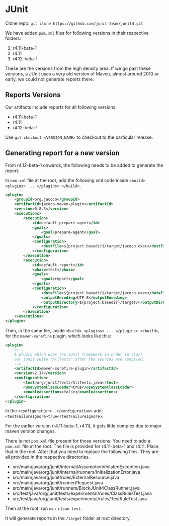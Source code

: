 # JUnit

Clone repo: `git clone https://github.com/junit-team/junit4.git`

We have added `pom.xml` files for following versions in their respective folders:

1. r4.11-beta-1
2. r4.11
3. r4.12-beta-1

These are the versions from the high density area. If we go past these versions, a JUnit uses a very old version of Maven, almost around 2010 or early, we could not generate reports there.

## Reports Versions

Our artifacts include reports for all following versions.

* r4.11-beta-1
* r4.11
* r4.12-beta-1


Use `git checkout <VERSION_NAME>` to checkout to the particular release.

## Generating report for a new version

From r4.12-beta-1 onwards, the following needs to be added to generate the report.

In `pom.xml` file at the root, add the following xml code inside ```<build> <plugins> ... </plugins> </build>```.
```xml
<plugin>
    <groupId>org.jacoco</groupId>
    <artifactId>jacoco-maven-plugin</artifactId>
    <version>0.8.3</version>
    <executions>
        <execution>
            <id>default-prepare-agent</id>
            <goals>
                <goal>prepare-agent</goal>
            </goals>
            <configuration>
                <destFile>${project.basedir}/target/jacoco.exec</destFile>
            </configuration>
        </execution>
        <execution>
            <id>default-report</id>
            <phase>test</phase>
            <goals>
                <goal>report</goal>
            </goals>
            <configuration>
                <dataFile>${project.basedir}/target/jacoco.exec</dataFile>
                <outputEncoding>UTF-8</outputEncoding>
                <outputDirectory>${project.basedir}/target/</outputDirectory>
            </configuration>
        </execution>
    </executions>
</plugin>
```

Then, in the same file, inside ```<build> <plugins> ... </plugins> </build>```, for the `maven-surefire` plugin, which looks like this:

```xml
<plugin>
    <!--
    A plugin which uses the JUnit framework in order to start
    our junit suite "AllTests" after the sources are compiled.
    -->
    <artifactId>maven-surefire-plugin</artifactId>
    <version>2.17</version>
    <configuration>
        <test>org/junit/tests/AllTests.java</test>
        <useSystemClassLoader>true</useSystemClassLoader>
        <enableAssertions>false</enableAssertions>
    </configuration>
</plugin>
```

In the `<configuration>..</configuration>` add: `<testFailureIgnore>true</testFailureIgnore>`.

For the earlier version (r4.11-beta-1, r4.11), it gets little complex due to major maven version changes.

There is not `pom.xml` file present for those versions. You need to add a `pom.xml` file at the root. The file is provided for r4.11-beta-1 and r4.11. Place that in the root. After that you need to replace the following files. They are all provided in the respective directories.

* src/main/java/org/junit/internal/AssumptionViolatedException.java
* src/main/java/org/junit/internal/runners/InitializationError.java
* src/main/java/org/junit/rules/ExternalResource.java
* src/main/java/org/junit/runner/Request.java
* src/main/java/org/junit/runners/BlockJUnit4ClassRunner.java
* src/test/java/org/junit/tests/experimental/rules/ClassRulesTest.java
* src/test/java/org/junit/tests/experimental/rules/TestRuleTest.java

Then at the root, run `mvn clean test`.

It will generate reports in the `/target` folder at root directory.
